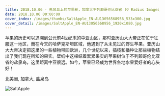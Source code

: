 ```yaml
---
title: 2018.10.06 - 盐泉岛上的苹果树，加拿大不列颠哥伦比亚省 (© Radius Images/Offset)
date: 2018.10.06 00:00:00
cover_index: /images/thumbs/SaltApple_EN-AU13056568956_533x300.jpg
cover_detail: /images/SaltApple_EN-AU13056568956_1920x1080.jpg
---
```


苹果的历史可以追溯到公元前4世纪末的中亚山区，那时亚历山大大帝正在忙于征服这一地区，而在今天的哈萨克斯坦区域，他遇到了从未见过的野生苹果。亚历山大大帝决定把这里的一些植物带回欧洲，几个世纪以来，插枝和播种让那些植物结出了我们现在所知的果实。壁纸中这棵结着累累果实的苹果树位于不列颠哥伦比亚省的盐泉岛，这里距离中亚很远。如今，苹果已经成为世界各地水果爱好者的心头好！

北美洲, 加拿大, 盐泉岛

![SaltApple](/images/SaltApple_EN-AU13056568956_1920x1080.jpg)
